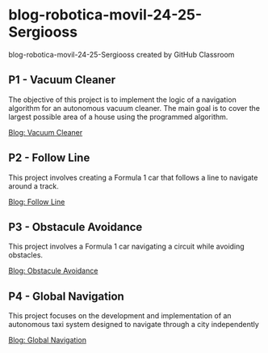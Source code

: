 # blog-robotica-movil-24-25-Sergiooss
blog-robotica-movil-24-25-Sergiooss created by GitHub Classroom

## P1 - Vacuum Cleaner
The objective of this project is to implement the logic of a navigation algorithm for an autonomous vacuum cleaner. The main goal is to cover the largest possible area of a house using the programmed algorithm.

[Blog: Vacuum Cleaner](https://sites.google.com/view/mobilerobotics/basic-vacuum-cleaner)

## P2 - Follow Line
This project involves creating a Formula 1 car that follows a line to navigate around a track.

[Blog: Follow Line](https://sites.google.com/view/mobilerobotics/follow-line)

## P3 - Obstacule Avoidance
This project involves a Formula 1 car navigating a circuit while avoiding obstacles.

[Blog: Obstacule Avoidance](https://sites.google.com/view/mobilerobotics/obstacule-avoidance)

## P4 - Global Navigation
This project focuses on the development and implementation of an autonomous taxi system designed to navigate through a city independently

[Blog: Global Navigation](https://sites.google.com/view/mobilerobotics/global-navigation)

